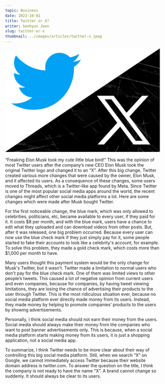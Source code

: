 ```yaml
---
topic: Business
date: 2023-10-01
title: Twitter or X?
writer: Seohyun Jeon
slug: twitter-or-x
thumbnail: ../images/articles/twitter-x.jpeg
---
```

![twitter_x](../images/articles/twitter-x.jpeg)

“Freaking Elon Musk took my cute little blue bird!” This was the opinion of most Twitter users after the company’s new CEO Elon Musk took the original Twitter logo and changed it to an “X”. After this big change, Twitter created various more changes that were caused by the owner, Elon Musk, and it affected its users. As a consequence of these changes, some users moved to Threads, which is a Twitter-like app found by Meta. Since Twitter is one of the most popular social media apps around the world, the recent changes might affect other social media platforms a lot. Here are some changes which were made after Musk bought Twitter.

For the first noticeable change, the blue mark, which was only allowed to celebrities, politicians, etc, became available to every user, if they paid for it. It costs $8 per month, and with the blue mark, users have a chance to edit what they uploaded and can download videos from other posts. But, after it was released, one big problem occurred. Because every user can now use the blue check mark if they just simply pay for it, some people started to fake their accounts to look like a celebrity's account, for example. To solve this problem, they made a gold check mark, which costs more than $1,000 per month to have.

Many users thought this payment system would be the only change for Musk's Twitter, but it wasn’t. Twitter made a limitation to normal users who don't pay for the blue check mark. One of them was limited views to other people’s tweets. This caused a lot of negative opinion from current users and even companies, because for companies, by having tweet viewing limitations, they are losing the chance of advertising their products to the user through Twitter. This is the most ridiculous situation ever, because no social media platform ever directly made money from its users. Instead, they made money by helping to promote companies’ products to the users by showing advertisements. 

Personally, I think social media should not earn their money from the users. Social media should always make their money from the companies who want to post banner advertisements only. This is because, when a social media platform starts making money from its users, it is just a shopping application, not a social media app. 

To summarize, I think Twitter needs to be more clear about their way of controlling this big social media platform. Still, when we search “X” on Google, we cannot immediately access Twitter because their website domain address is twitter.com. To answer the question on the title, I think the company is not ready to have the name “X”. A brand cannot change so suddenly. It should always be clear to its users.
